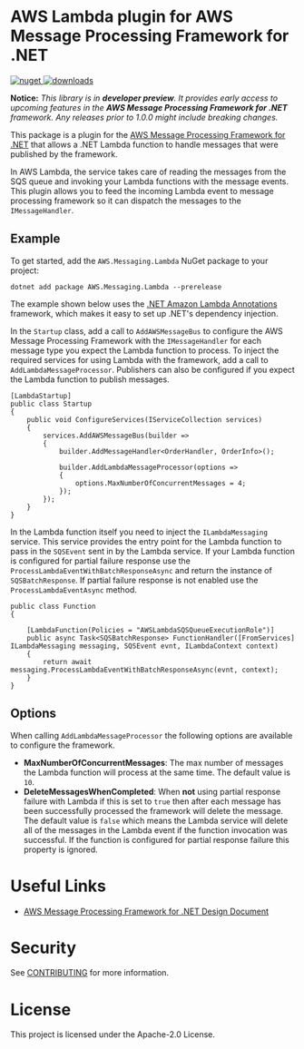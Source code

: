 # AWS Lambda plugin for AWS Message Processing Framework for .NET
[![nuget](https://img.shields.io/nuget/v/AWS.Messaging.Lambda.svg) ![downloads](https://img.shields.io/nuget/dt/AWS.Messaging.Lambda.svg)](https://www.nuget.org/packages/AWS.Messaging.Lambda/)

**Notice:** *This library is in **developer preview**. It provides early access to upcoming features in the **AWS Message Processing Framework for .NET** framework. Any releases prior to 1.0.0 might include breaking changes.*

This package is a plugin for the [AWS Message Processing Framework for .NET](https://github.com/awslabs/aws-dotnet-messaging) that allows a .NET Lambda function to handle messages that were published by the framework.

In AWS Lambda, the service takes care of reading the messages from the SQS queue and invoking your Lambda functions with the message events. This plugin allows you to feed the incoming Lambda event to message processing framework so it can dispatch the messages to the `IMessageHandler`.

## Example

To get started, add the `AWS.Messaging.Lambda` NuGet package to your project:
```
dotnet add package AWS.Messaging.Lambda --prerelease
```

The example shown below uses the [.NET Amazon Lambda Annotations](https://github.com/aws/aws-lambda-dotnet/tree/master/Libraries/src/Amazon.Lambda.Annotations) framework, which makes it easy to set up .NET's dependency injection.

In the `Startup` class, add a call to `AddAWSMessageBus` to configure the AWS Message Processing Framework with the `IMessageHandler` for each message type you expect the Lambda function to process. To inject the required services for using Lambda with the framework, add a call to `AddLambdaMessageProcessor`.
Publishers can also be configured if you expect the Lambda function to publish messages.
```
[LambdaStartup]
public class Startup
{
    public void ConfigureServices(IServiceCollection services)
    {
        services.AddAWSMessageBus(builder =>
        {
            builder.AddMessageHandler<OrderHandler, OrderInfo>();

            builder.AddLambdaMessageProcessor(options =>
            {
                options.MaxNumberOfConcurrentMessages = 4;
            });
        });
    }
}
```

In the Lambda function itself you need to inject the `ILambdaMessaging` service. This service provides the entry point for the Lambda function
to pass in the `SQSEvent` sent in by the Lambda service. If your Lambda function is configured for partial failure response use the
`ProcessLambdaEventWithBatchResponseAsync` and return the instance of `SQSBatchResponse`. If partial failure response is not enabled
use the `ProcessLambdaEventAsync` method.

```
public class Function
{

    [LambdaFunction(Policies = "AWSLambdaSQSQueueExecutionRole")]
    public async Task<SQSBatchResponse> FunctionHandler([FromServices] ILambdaMessaging messaging, SQSEvent evnt, ILambdaContext context)
    {
        return await messaging.ProcessLambdaEventWithBatchResponseAsync(evnt, context);
    }
}
```

## Options
When calling `AddLambdaMessageProcessor` the following options are available to configure the framework.

* **MaxNumberOfConcurrentMessages**: The max number of messages the Lambda function will process at the same time.
The default value is `10`.
* **DeleteMessagesWhenCompleted**: When **not** using partial response failure with Lambda if this is set to `true`
then after each message has been successfully processed the framework will delete the message. The default value is `false`
which means the Lambda service will delete all of the messages in the Lambda event if the function invocation
was successful. If the function is configured for partial response failure this property is ignored.


# Useful Links
* [AWS Message Processing Framework for .NET Design Document](./docs/design/message-processing-framework-design.md)

# Security

See [CONTRIBUTING](CONTRIBUTING.md#security-issue-notifications) for more information.

# License

This project is licensed under the Apache-2.0 License.

